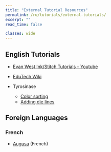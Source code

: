 ```yaml
---
title: "External Tutorial Resources"
permalink: /ru/tutorials/external-tutorials/
excerpt: ""
read_time: false

classes: wide
---
```

## English Tutorials

* [Evan West Ink/Stitch Tutorials - Youtube](https://www.youtube.com/playlist?list=PLMNtO24YQeCzjclRoMFO-fZFu4TrZUKs3)
* [EduTech Wiki](https://edutechwiki.unige.ch/en/InkStitch)

* Tyrosinase
    * [Color sorting](https://silverseams.com/2020/07/color-sorting-with-ink-stitch/)
    * [Adding die lines](https://silverseams.com/2020/08/adding-die-lines-to-embroidery-designs-with-ink-stitch/)

## Foreign Languages

### French

* [Augusa](http://lyogau.over-blog.com/tag/inkscape%20inkstitch/) (French)
